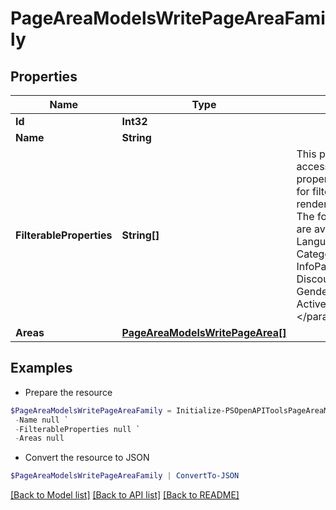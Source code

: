 # PageAreaModelsWritePageAreaFamily
## Properties

Name | Type | Description | Notes
------------ | ------------- | ------------- | -------------
**Id** | **Int32** |  | [optional] 
**Name** | **String** |  | [optional] 
**FilterableProperties** | **String[]** | This page area family has access to the following properties that can be used for filtering, when rendering itself.  &lt;para&gt;  The following properties are available:  SiteId,  LanguageId,  ProductId,  CategoryId,  BrandId,  InfoPageId,  DiscountCampaignNumber,  GenderId,  Sale,  UserTypeId  ActiveFrom,  ActiveTo  &lt;/para&gt; | [optional] 
**Areas** | [**PageAreaModelsWritePageArea[]**](PageAreaModelsWritePageArea.md) |  | [optional] 

## Examples

- Prepare the resource
```powershell
$PageAreaModelsWritePageAreaFamily = Initialize-PSOpenAPIToolsPageAreaModelsWritePageAreaFamily  -Id null `
 -Name null `
 -FilterableProperties null `
 -Areas null
```

- Convert the resource to JSON
```powershell
$PageAreaModelsWritePageAreaFamily | ConvertTo-JSON
```

[[Back to Model list]](../README.md#documentation-for-models) [[Back to API list]](../README.md#documentation-for-api-endpoints) [[Back to README]](../README.md)


